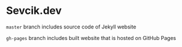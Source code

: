 # Sevcik.dev

`master` branch includes source code of Jekyll website

`gh-pages` branch includes built website that is hosted on GitHub Pages